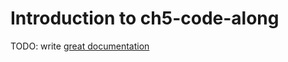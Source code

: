 # Introduction to ch5-code-along

TODO: write [great documentation](http://jacobian.org/writing/what-to-write/)

